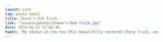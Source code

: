 ```yaml
---
layout: post
tag: photo tweet
title: Shane’s Red Truck
link: "/assets/photos/Shane’s-Red-Truck.jpg"
date: 2019-06-23 17:06:46
tweet: "My cousin-in-law has this beautifully restored Chevy truck, and he uses it exactly how it’s meant to be used. Hauling scrap. "
---
```

